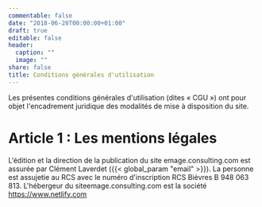 ```yaml
---
commentable: false
date: "2018-06-28T00:00:00+01:00"
draft: true
editable: false
header:
  caption: ""
  image: ""
share: false
title: Conditions générales d'utilisation
---
```


Les présentes conditions générales d'utilisation (dites « CGU ») ont pour objet l'encadrement juridique
des modalités de mise à disposition du site. 

# Article 1 : Les mentions légales
L’édition et la direction de la publication du site emage.consulting.com est assurée par Clément Laverdet ({{< global_param "email" >}}).
La personne est assujetie au RCS avec le numéro d'inscription RCS Bièvres B 948 063 813.
L'hébergeur du siteemage.consulting.com est la société https://www.netlify.com  

 